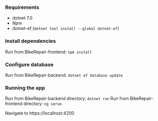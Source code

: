 ### **Requirements**
- dotnet 7.0
- Npm
- dotnet-ef (`dotnet tool install --global dotnet-ef`)

### Install dependencies
Run from BikeRepair-frontend: `npm install`

### Configure database
Run from BikeRepair-backend: `dotnet ef database update`

### **Running the app**
Run from BikeRepair-backend  directory: `dotnet run` 
Run from BikeRepair-frontend  directory: `ng serve` 

Navigate to https://localhost:4200
